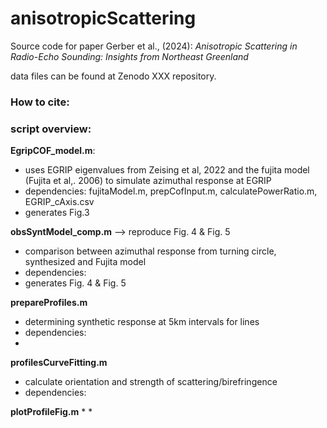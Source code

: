 # anisotropicScattering

Source code for paper Gerber et al., (2024): *Anisotropic Scattering in Radio-Echo Sounding: Insights from Northeast Greenland*

data files can be found at Zenodo XXX repository. 

### How to cite:


### script overview:

**EgripCOF_model.m**: 
* uses EGRIP eigenvalues from Zeising et al, 2022 and the fujita model (Fujita et al,. 2006) to simulate azimuthal response at EGRIP
* dependencies: fujitaModel.m, prepCofInput.m, calculatePowerRatio.m, EGRIP_cAxis.csv
* generates Fig.3

**obsSyntModel_comp.m** --> reproduce Fig. 4 & Fig. 5
* comparison between azimuthal response from turning circle, synthesized and Fujita model
* dependencies: 
* generates Fig. 4 & Fig. 5

**prepareProfiles.m**
* determining synthetic response at 5km intervals for lines
* dependencies:
* 
  
**profilesCurveFitting.m**
* calculate orientation and strength of scattering/birefringence
* dependencies:

**plotProfileFig.m**
* 
* 

